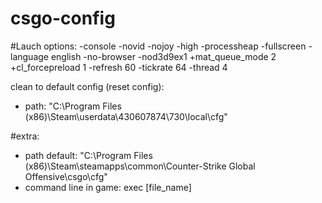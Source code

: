 # csgo-config

#Lauch options:
-console -novid -nojoy -high -processheap -fullscreen -language english -no-browser -nod3d9ex1 +mat_queue_mode 2 +cl_forcepreload 1 -refresh 60 -tickrate 64 -thread 4

clean to default config (reset config): 
- path: "C:\Program Files (x86)\Steam\userdata\430607874\730\local\cfg"

#extra:
- path default: "C:\Program Files (x86)\Steam\steamapps\common\Counter-Strike Global Offensive\csgo\cfg"
- command line in game: exec [file_name]
